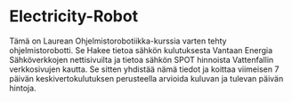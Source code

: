 # Electricity-Robot

Tämä on Laurean Ohjelmistorobotiikka-kurssia varten tehty ohjelmistorobotti. Se Hakee tietoa sähkön kulutuksesta Vantaan Energia Sähköverkkojen nettisivuilta ja tietoa sähkön SPOT hinnoista Vattenfallin verkkosivujen kautta. Se sitten yhdistää nämä tiedot ja koittaa viimeisen 7 päivän keskivertokulutuksen perusteella arvioida kuluvan ja tulevan päivän hintoja.
